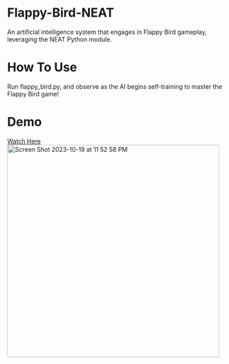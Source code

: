 # Flappy-Bird-NEAT
An artificial intelligence system that engages in Flappy Bird gameplay, leveraging the NEAT Python module.


# How To Use
Run flappy_bird.py, and observe as the AI begins self-training to master the Flappy Bird game!

# Demo
[Watch Here](https://youtube.com/shorts/STSpPLN6aMA?feature=share)
<img width="490" alt="Screen Shot 2023-10-19 at 11 52 58 PM" src="https://github.com/ChesterCaii/Flappy-Bird-NEAT/assets/144638846/36b79f05-f4dd-406e-80c8-76ede27e63a3">
